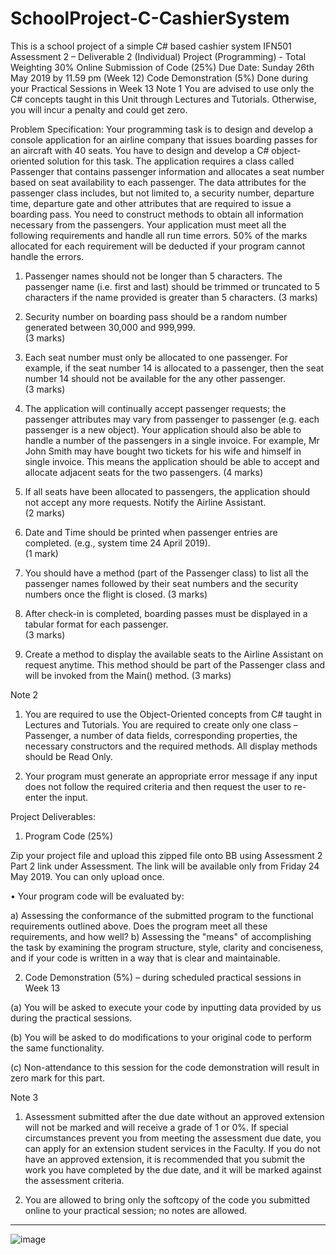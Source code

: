 # SchoolProject-C-CashierSystem
This is a school project of a simple C# based cashier system
IFN501 Assessment 2 – Deliverable 2 (Individual)
Project (Programming) - Total Weighting  30%
Online Submission of Code (25%)
 Due Date: Sunday 26th May 2019 by 11.59 pm (Week 12)
Code Demonstration (5%)
Done during your Practical Sessions in Week 13
Note 1
You are advised to use only the C# concepts taught in this Unit through Lectures and Tutorials. Otherwise, you will incur a penalty and could get zero.

Problem Specification: 
Your programming task is to design and develop a console application for an airline company that issues boarding passes for an aircraft with 40 seats. You have to design and develop a C# object-oriented solution for this task.
The application requires a class called Passenger that contains passenger information and allocates a seat number based on seat availability to each passenger. The data attributes for the passenger class includes, but not limited to, a security number, departure time, departure gate and other attributes that are required to issue a boarding pass.
You need to construct methods to obtain all information necessary from the passengers.
Your application must meet all the following requirements and handle all run time errors. 50% of the marks allocated for each requirement will be deducted if your program cannot handle the errors.
1.	Passenger names should not be longer than 5 characters.
The passenger name (i.e. first and last) should be trimmed or truncated to 5 characters if the name provided is greater than 5 characters.
(3 marks)
2.	Security number on boarding pass should be a random number generated between 30,000 and 999,999.					
(3 marks)

3.	Each seat number must only be allocated to one passenger. For example, if the seat number 14 is allocated to a passenger, then the seat number 14 should not be available for the any other passenger.							
(3 marks)

4.	The application will continually accept passenger requests; the passenger attributes may vary from passenger to passenger (e.g. each passenger is a new object). Your application should also be able to handle a number of the passengers in a single invoice. For example, Mr John Smith may have bought two tickets for his wife and himself in single invoice. This means the application should be able to accept and allocate adjacent seats for the two passengers.															(4 marks)

5.	If all seats have been allocated to passengers, the application should not accept any more requests. Notify the Airline Assistant.						
(2 marks)

6.	Date and Time should be printed when passenger entries are completed.
(e.g., system time 24 April 2019).					
(1 mark) 

7.	You should have a method (part of the Passenger class) to list all the passenger names followed by their seat numbers and the security numbers once the flight is closed.
(3 marks)

8.	After check-in is completed, boarding passes must be displayed in a tabular format for each passenger.  					
(3 marks)

9.	Create a method to display the available seats to the Airline Assistant on request anytime. This method should be part of the Passenger class and will be invoked from the Main() method.
(3 marks)


Note 2
1.	You are required to use the Object-Oriented concepts from C# taught in Lectures and Tutorials.
You are required to create only one class – Passenger, a number of data fields, corresponding properties, the necessary constructors and the required methods.
All display methods should be Read Only.

2.	Your program must generate an appropriate error message if any input does not follow the required criteria and then request the user to re-enter the input.



Project Deliverables:
1)	Program Code (25%)

Zip your project file and upload this zipped file onto BB using Assessment 2 Part 2 link under Assessment. The link will be available only from Friday 24 May 2019. You can only upload once.

•	Your program code will be evaluated by:

a)	Assessing the conformance of the submitted program to the functional requirements outlined above. Does the program meet all these requirements, and how well?
b)	Assessing the "means" of accomplishing the task by examining the program structure, style, clarity and conciseness, and if your code is written in a way that is clear and maintainable.


2)	Code Demonstration (5%) – during scheduled practical sessions in Week 13

(a)	You will be asked to execute your code by inputting data provided by us during the practical sessions.

(b)	You will be asked to do modifications to your original code to perform the same functionality.

(c)	Non-attendance to this session for the code demonstration will result in zero mark for this part.	

Note 3
1.	Assessment submitted after the due date without an approved extension will not be marked and will receive a grade of 1 or 0%. If special circumstances prevent you from meeting the assessment due date, you can apply for an extension student services in the Faculty. If you do not have an approved extension, it is recommended that you submit the work you have completed by the due date, and it will be marked against the assessment criteria.

2.	You are allowed to bring only the softcopy of the code you submitted online to your practical session; no notes are allowed.
-----------------------------------
![image](https://user-images.githubusercontent.com/66892616/220004916-01b80b5e-5767-44a6-91e3-94d3306d8b92.png)
